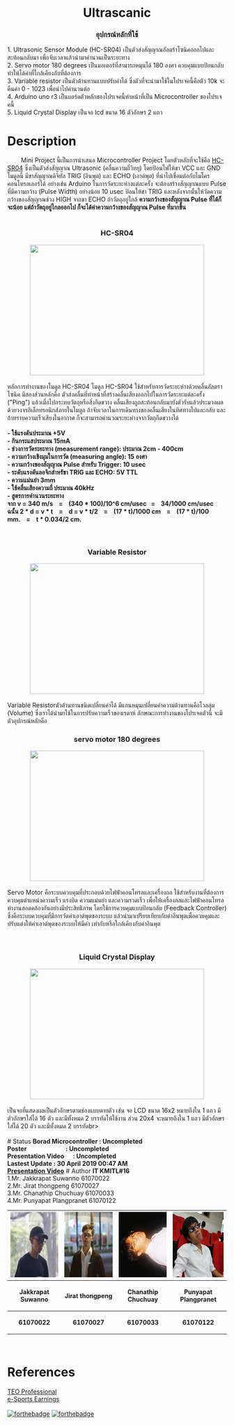 <h1 align="center"> 
Ultrascanic
</h1>
<h3 align="center">อุปกรณ์หลักที่ใช้</h3>
1. Ultrasonic Sensor Module (HC-SR04) เป็นตัวส่งสัญญาณอัลตร้าโซนิคออกไปและสะท้อนกลับมา เพื่อจับเวลาแล้วนำมาคำนวนเป็นระยะทาง <br>
2. Servo motor 180 degrees เป็นมอเตอร์ที่สามารถหมุนได้ 180 องศา ควบคุมแบบป้อนกลับ ทำให้ได้ค่าที่ใกล้เคียงกับที่ต้องการ<br>
3. Variable resistor เป็นตัวต้านทานแบบปรับค่าได้ ซึ่งตัวที่จะนำมาใช้ในโปรเจคนี้คือตัว 10k จะคืนค่า 0 - 1023 เพื่อนำไปคำนวนต่อ<br>
4. Arduino uno r3 เป็นบอร์ดตัวหลักของโปรเจคนี้ทำหน้าที่เป็น Microcontroller ของโปรเจคนี้<br>
5. Liquid Crystal Display เป็นจอ lcd ขนาด 16 ตัวอักษร 2 แถว<br>

# Description 
&nbsp;&nbsp;&nbsp;&nbsp;&nbsp;&nbsp;&nbsp;&nbsp;Mini Project นี้เป็นการนำเสนอ Microcontroller Project โดยตัวหลักที่จะใช้คือ <a href=https://cdn.sparkfun.com/datasheets/Sensors/Proximity/HCSR04.pdf>HC-SR04</a> ซึ่งเป็นตัวส่งสัญญาณ Ultrasonic (คลื่นความถี่วิทยุ) โดยป้อนไฟให้ขา VCC และ GND โมดูลนี้ มีขาสัญญาณดิจิทัล TRIG (อินพุต) และ ECHO (เอาต์พุต) ที่นำไปเชื่อมต่อกับไมโครคอนโทรลเลอร์ได้ อย่างเช่น Arduino ในการวัดระยะห่างแต่ละครั้ง จะต้องสร้างสัญญาณแบบ Pulse ที่มีความกว้าง (Pulse Width) อย่างน้อย 10 usec ป้อนให้ขา TRIG และหลังจากนั้นให้วัดความกว้างของสัญญาณช่วง HIGH จากขา ECHO ถ้าวัตถุอยู่ใกล้ <b>ความกว้างของสัญญาณ Pulse ที่ได้ก็จะน้อย แต่ถ้าวัตถุอยู่ไกลออกไป ก็จะได้ค่าความกว้างของสัญญาณ Pulse ที่มากขึ้น</b> <br><br>
<h3 align="center">HC-SR04 </h3>
<p align="center"> 
<img src="https://www.piborg.org/image/cache/catalog/freeburn/BURN-0019/DSC_0245-1024x780.jpg" height="300" width="400">
</p>
หลักการทำงานของโมดูล HC-SR04
โมดูล HC-SR04 ใช้สำหรับการวัดระยะห่างด้วยคลื่นอัลตราโซนิค มีสองส่วนหลักคือ ตัวส่งคลื่นที่ทำหน้าที่สร้างคลื่นเสียงออกไปในการวัดระยะแต่ละครั้ง ("Ping") แล้วเมื่อไปกระทบวัตถุหรือสิ่งกีดขวาง คลื่นเสียงถูกสะท้อนกลับมายังตัวรับแล้วประมวลผลด้วยวงจรอิเล็กทรอนิกส์ภายในโมดูล ถ้าจับเวลาในการเดินทางของคลื่นเสียงในทิศทางไปและกลับ และถ้าทราบความเร็วเสียงในอากาศ ก็จะสามารถคำนวณระยะห่างจากวัตถุกีดขวางได้
<br><br><b>- ใช้แรงดันประมาณ +5V </b><br>
<b>- กินกระแสประมาณ 15mA </b><br>
<b>- ช่วงการวัดระยะทาง (measurement range): ประมาณ 2cm - 400cm  </b><br>
<b>- ความกว้างเชิงมุมในการวัด (measuring angle): 15 องศา </b><br>
<b>- ความกว้างของสัญญาณ Pulse สำหรับ Trigger: 10 usec  </b><br>
<b>- ระดับแรงดันลอจิกสำหรัขา TRIG และ ECHO: 5V TTL  </b><br>
<b>- ความแม่นยำ 3mm  </b><br>
<b>- ใช้คลื่นเสียงความถี่ ประมาณ 40kHz  </b><br>
<b>- สูตรการคำนวนระยะทาง<br> 
จาก v = 340 m/s&nbsp;&nbsp;&nbsp;&nbsp;=&nbsp;&nbsp;&nbsp;&nbsp;(340 * 100)/10^6 cm/usec&nbsp;&nbsp;&nbsp;=&nbsp;&nbsp;&nbsp;&nbsp;34/1000 cm/usec <br>
ฉนั้น 2 * d = v * t&nbsp;&nbsp;&nbsp;&nbsp;=&nbsp;&nbsp;&nbsp;&nbsp;d = v * t/2&nbsp;&nbsp;&nbsp;&nbsp;=&nbsp;&nbsp;&nbsp;&nbsp;(17 * t)/1000 cm&nbsp;&nbsp;&nbsp;&nbsp;=&nbsp;&nbsp;&nbsp;&nbsp;(17 * t)/100 mm.&nbsp;&nbsp;&nbsp;&nbsp;=&nbsp;&nbsp;&nbsp;&nbsp;t * 0.034/2 cm.</b><br>
<br><br>
<h3 align="center">Variable Resistor</h3>
<p align="center"> 
<img src="https://hallroad.org/images/thumbnails/913/913/detailed/10/Volume_Type_Variable_Resistor_in_pakistan_Potentiometer_Trimmer_Resistor.jpg" height="300" width="400">
 </p>
 Variable Resistorตัวต้านทานชนิดเปลี่ยนค่าได้ มีแกนหมุนเปลี่ยนค่าความต้านทานคือโวลลุ่ม (Volume) ซึ่งเราได้นำมาใช้ในการปรับความเร็วของเรดาห์
ลักษณะการทำงานของโปรเจคตัวนี้ จะมีตัวอุปกรณ์หลักคือ <br>
<h3 align="center">servo motor 180 degrees</h3>
<p align="center"> 
<img src="https://cdn.instructables.com/FCM/8DKT/IBXMML6A/FCM8DKTIBXMML6A.LARGE.jpg" height="300" width="400">
  </p>
  Servo Motor คือระบบควบคุมที่ประกอบด้วยไฟฟ้าคอนโทรลและเครื่องกล ใช้สำหรับงานที่ต้องการควบคุมตำแหน่งความเร็ว แรงบิด ความแม่นยำ และความรวดเร็ว เพื่อให้เครื่องกลและไฟฟ้าคอนโทรลทำงานสอดคล้องกันอย่างมีประสิทธิภาพ โดยใช้การควบคุมแบบป้อนกลับ (Feedback Controller) ซึ่งคือระบบควบคุมที่มีการวัดค่าเอาต์พุตของระบบ แล้วนำมาเปรียบเทียบกับค่าอินพุตเพื่อควบคุมและปรับแต่งให้ค่าเอาต์พุตของระบบให้มีค่า เท่ากับหรือใกล้เคียงกับค่าอินพุต
<br><br><br>
<h3 align="center">Liquid Crystal Display</h3>
<p align="center"> 
<img src="https://dc.lnwfile.com/_/dc/_raw/4b/47/bm.jpg" height="300" width="400">
  </p>
เป็นจอที่แสดงผลเป็นตัวอักษรตามช่องแบบตายตัว เช่น จอ LCD ขนาด 16x2 หมายถึงใน 1 แถว มีตัวอักษรใส่ได้ 16 ตัว และมีทั้งหมด 2 บรรทัดให้ใช้งาน ส่วน 20x4 จะหมายถึงใน 1 แถว มีตัวอักษรใส่ได้ 20 ตัว และมีทั้งหมด 2 บรรทัดbr><br><br>
# Status
<b>Borad Microcontroller&nbsp;: Uncompleted</b><br>
<b>Poster&nbsp;&nbsp;&nbsp;&nbsp;&nbsp;&nbsp;&nbsp;&nbsp;&nbsp;&nbsp;&nbsp;&nbsp;&nbsp;&nbsp;&nbsp;&nbsp;&nbsp;&nbsp;&nbsp;&nbsp;&nbsp;&nbsp;&nbsp;&nbsp;&nbsp;&nbsp;&nbsp;: Uncompleted</b><br>
<b>Presentation Video &nbsp;&nbsp;&nbsp;&nbsp;&nbsp;: Uncompleted</b><br>
<b>Lastest Update : 30 April 2019 00:47 AM</b><br>
<a href="https://www.youtube.com/"><b>Presentation Video</b></a>
# Author 
 <b>IT KMITL#16</b> <br />
 1.Mr.  Jakkrapat  Suwanno    61070022 <br />
 2.Mr.  Jirat thongpeng       61070027 <br />
 3.Mr.  Chanathip Chuchuay    61070033 <br />
 4.Mr.  Punyapat Plangpranet  61070122 <br />
 
<center><table>
 <tr>
  <th><img src="src/ong.jpg" height="150" width="150"></th>
  <th><img src="src/man.jpg" height="150" width="150"></th>
  <th><img src="src/yew.jpg" height="150" width="150"></th>
  <th><img src="src/kitt.jpg" height="150" width="150"></th>
 </tr>
 <tr>
  <th><p align="center">Jakkrapat  Suwanno</p></th> 
  <th><p align="center">Jirat thongpeng   </p></th>
  <th><p align="center">Chanathip Chuchuay</p></th>
  <th><p align="center">Punyapat Plangpranet</p></th>
 </tr>
 <tr>
  <th><p align="center">61070022</p></th>
  <th><p align="center">61070027</p></th>
  <th><p align="center">61070033</p></th>
  <th><p align="center">61070122</p></th>
 </table></center>
 
<br />

# References 
<a href=http://database.esportsobserver.com/>TEO Professional</a><br />
<a href=https://www.esportsearnings.com/>e-Sports Earnings</a>
<br />
<br />
[![forthebadge](https://forthebadge.com/images/badges/made-with-c-plus-plus.svg)](https://forthebadge.com)
[![forthebadge](https://forthebadge.com/images/badges/made-with-c.svg)](https://forthebadge.com)



